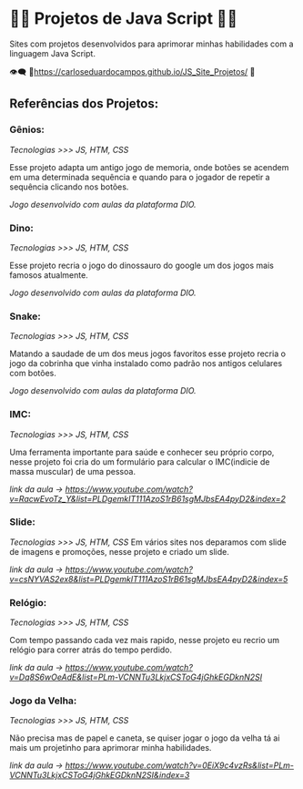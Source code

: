 # :man_technologist: Projetos de Java Script :man_student:

Sites com projetos desenvolvidos para aprimorar minhas habilidades com a linguagem Java Script.

:eye_speech_bubble: :link:https://carloseduardocampos.github.io/JS_Site_Projetos/ :eyes:

## Referências dos Projetos:

### Gênios:

*Tecnologias >>> JS, HTM, CSS*

Esse projeto adapta um antigo jogo de memoria, onde botões se acendem em uma determinada sequência e quando para o jogador de repetir a sequência clicando nos botões.   

*Jogo desenvolvido com aulas da plataforma DIO.*

### Dino:

*Tecnologias >>> JS, HTM, CSS*

Esse projeto recria o jogo do dinossauro do google um dos jogos mais famosos atualmente.

*Jogo desenvolvido com aulas da plataforma DIO.*

### Snake:

*Tecnologias >>> JS, HTM, CSS*

Matando a saudade de um dos meus jogos favoritos esse projeto recria o jogo da cobrinha que vinha instalado como padrão nos antigos celulares com botões.

*Jogo desenvolvido com aulas da plataforma DIO.*

### IMC:
*Tecnologias >>> JS, HTM, CSS*

Uma ferramenta importante para saúde e conhecer seu próprio corpo, nesse projeto foi cria do um formulário para calcular o IMC(indicie de massa muscular) de uma pessoa.

*link da aula -> https://www.youtube.com/watch?v=RacwEvoTz_Y&list=PLDgemkIT111AzoS1rB61sgMJbsEA4pyD2&index=2*


### Slide:
*Tecnologias >>> JS, HTM, CSS*
Em vários sites nos deparamos com slide de imagens e promoções, nesse projeto e criado um slide.

*link da aula -> https://www.youtube.com/watch?v=csNYVAS2ex8&list=PLDgemkIT111AzoS1rB61sgMJbsEA4pyD2&index=5*

### Relógio:
*Tecnologias >>> JS, HTM, CSS*

Com tempo passando cada vez mais rapido, nesse projeto eu recrio um relógio para correr atrás do tempo perdido.

*link da aula -> https://www.youtube.com/watch?v=Dq8S6wOeAdE&list=PLm-VCNNTu3LkjxCSToG4jGhkEGDknN2SI*

### Jogo da Velha:
*Tecnologias >>> JS, HTM, CSS*

Não precisa mas de papel e caneta, se quiser jogar o jogo da velha tá ai mais um projetinho para aprimorar minha habilidades. 

*link da aula -> https://www.youtube.com/watch?v=0EiX9c4vzRs&list=PLm-VCNNTu3LkjxCSToG4jGhkEGDknN2SI&index=3*
